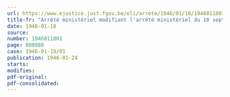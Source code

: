 ```yaml
---
url: https://www.ejustice.just.fgov.be/eli/arrete/1946/01/18/1946011801/justel
title-fr: "Arrêté ministériel modifiant l'arrêté ministériel du 10 septembre 1945, réglementant les prix des semences indigènes de céréales"
date: 1946-01-18
source:
number: 1946011801
page: 888888
case: 1946-01-18/01
publication: 1946-01-24
starts:
modifies:
pdf-original:
pdf-consolidated:
---
```


